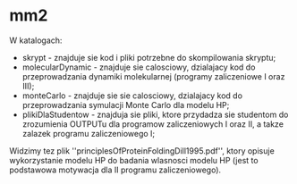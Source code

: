 # mm2

W katalogach:
 * skrypt - znajduje sie kod i pliki potrzebne do skompilowania skryptu;
 * molecularDynamic - znajduje sie calosciowy, dzialajacy kod do przeprowadzania dynamiki molekularnej (programy zaliczeniowe I oraz III);
 * monteCarlo - znajduje sie sie calosciowy, dzialajacy kod do przeprowadzania symulacji Monte Carlo dla modelu HP;
 * plikiDlaStudentow - znajduja sie pliki, ktore przydadza sie studentom do zrozumienia OUTPUTu dla programow zaliczeniowych I oraz II, a takze zalazek programu zaliczeniowego I;
 
Widzimy tez plik ''principlesOfProteinFoldingDill1995.pdf'', ktory opisuje wykorzystanie modelu HP do badania wlasnosci modelu HP (jest to podstawowa motywacja dla II programu zaliczeniowego).
